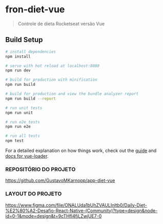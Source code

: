 # fron-diet-vue

> Controle de dieta Rocketseat versão Vue

## Build Setup

``` bash
# install dependencies
npm install

# serve with hot reload at localhost:8080
npm run dev

# build for production with minification
npm run build

# build for production and view the bundle analyzer report
npm run build --report

# run unit tests
npm run unit

# run e2e tests
npm run e2e

# run all tests
npm test
```

For a detailed explanation on how things work, check out the [guide](http://vuejs-templates.github.io/webpack/) and [docs for vue-loader](http://vuejs.github.io/vue-loader).


### REPOSITÓRIO DO PROJETO
https://github.com/GustavoMKarnopp/app-diet-vue

### LAYOUT DO PROJETO
https://www.figma.com/file/ONALUda1bUhZVAULInltb0/Daily-Diet-%E2%80%A2-Desafio-React-Native-(Community)?type=design&node-id=0-1&mode=design&t=9cTHfI4fjLZwjUE7-0
